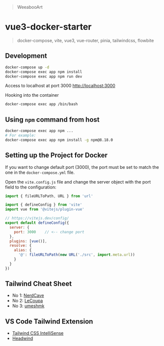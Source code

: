 >WeeabooArt
# vue3-docker-starter

> docker-compose, vite, vue3, vue-router, pinia, tailwindcss, flowbite

## Development

```bash
docker-compose up -d
docker-compose exec app npm install
docker-compose exec app npm run dev
```

Access to localhost at port 3000 [http://localhost:3000](http://localhost:3000)

Hooking into the container

```bash
docker-compose exec app /bin/bash
```

## Using `npm` command from host

```bash
docker-compose exec app npm ...
# For example:
docker-compose exec app npm install -g npm@8.18.0
```

## Setting up the Project for Docker

If you want to change default port (3000), the port must be set to match the one in the `docker-compose.yml` file.

Open the `vite.config.js` file and change the server object with the port field to the configuration:

```js
import { fileURLToPath, URL } from 'url'

import { defineConfig } from 'vite'
import vue from '@vitejs/plugin-vue'

// https://vitejs.dev/config/
export default defineConfig({
  server: {     
    port: 3000    // <-- change port
  },
  plugins: [vue()],
  resolve: {
    alias: {
      '@': fileURLToPath(new URL('./src', import.meta.url))
    }
  }
})
```

## Tailwind Cheat Sheet
* No 1: [NerdCave](https://nerdcave.com/tailwind-cheat-sheet)
* No 2: [LeCoupa](https://github.com/LeCoupa/awesome-cheatsheets/blob/master/frontend/tailwind.css)
* No 3: [umeshmk](https://umeshmk.github.io/Tailwindcss-cheatsheet/)

## VS Code Tailwind Extension

* [Tailwind CSS IntelliSense](https://marketplace.visualstudio.com/items?itemName=bradlc.vscode-tailwindcss)
* [Headwind](https://marketplace.visualstudio.com/items?itemName=heybourn.headwind)
